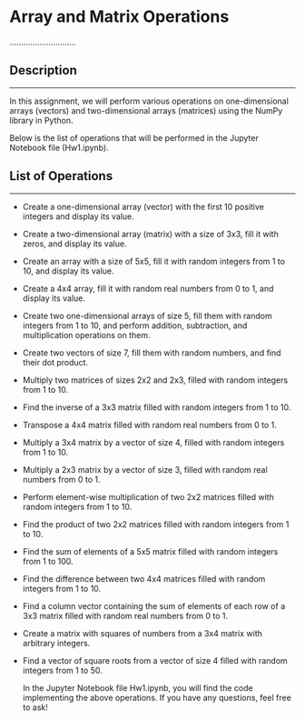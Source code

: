 # Array and Matrix Operations
.............................

## Description
--------------
In this assignment, we will perform various operations on one-dimensional arrays (vectors) and two-dimensional arrays (matrices) using the NumPy library in Python.

Below is the list of operations that will be performed in the Jupyter Notebook file (Hw1.ipynb).

## List of Operations
---------------------
- Create a one-dimensional array (vector) with the first 10 positive integers and display its value.
- Create a two-dimensional array (matrix) with a size of 3x3, fill it with zeros, and display its value.
- Create an array with a size of 5x5, fill it with random integers from 1 to 10, and display its value.
- Create a 4x4 array, fill it with random real numbers from 0 to 1, and display its value.
- Create two one-dimensional arrays of size 5, fill them with random integers from 1 to 10, and perform addition, subtraction, and multiplication operations on them.
- Create two vectors of size 7, fill them with random numbers, and find their dot product.
- Multiply two matrices of sizes 2x2 and 2x3, filled with random integers from 1 to 10.
- Find the inverse of a 3x3 matrix filled with random integers from 1 to 10.
- Transpose a 4x4 matrix filled with random real numbers from 0 to 1.
- Multiply a 3x4 matrix by a vector of size 4, filled with random integers from 1 to 10.
- Multiply a 2x3 matrix by a vector of size 3, filled with random real numbers from 0 to 1.
- Perform element-wise multiplication of two 2x2 matrices filled with random integers from 1 to 10.
- Find the product of two 2x2 matrices filled with random integers from 1 to 10.
- Find the sum of elements of a 5x5 matrix filled with random integers from 1 to 100.
- Find the difference between two 4x4 matrices filled with random integers from 1 to 10.
- Find a column vector containing the sum of elements of each row of a 3x3 matrix filled with random real numbers from 0 to 1.
- Create a matrix with squares of numbers from a 3x4 matrix with arbitrary integers.
- Find a vector of square roots from a vector of size 4 filled with random integers from 1 to 50.


  In the Jupyter Notebook file Hw1.ipynb, you will find the code implementing the above operations. If you have any questions, feel free to ask!
